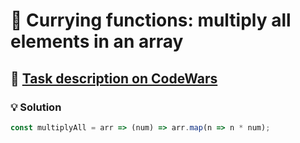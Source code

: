 # 📝 Currying functions: multiply all elements in an array

## 🔗 [Task description on CodeWars](https://www.codewars.com/kata/586909e4c66d18dd1800009b)

### 💡 Solution

```javascript
const multiplyAll = arr => (num) => arr.map(n => n * num);
```
